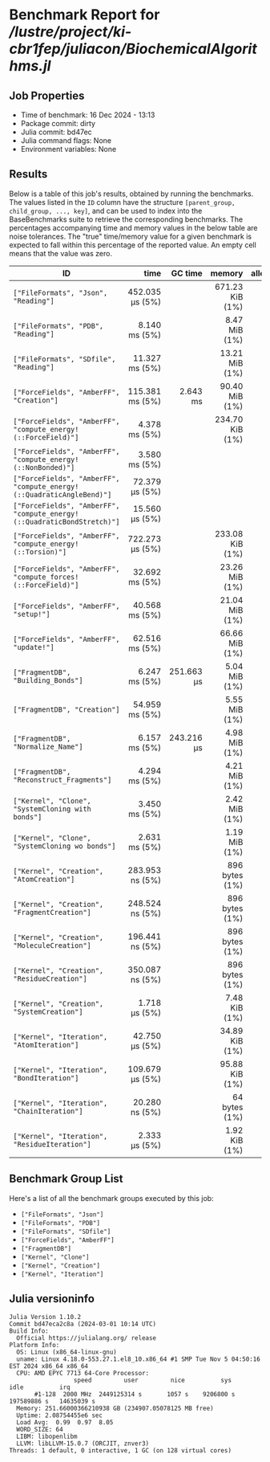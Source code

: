 # Benchmark Report for */lustre/project/ki-cbr1fep/juliacon/BiochemicalAlgorithms.jl*

## Job Properties
* Time of benchmark: 16 Dec 2024 - 13:13
* Package commit: dirty
* Julia commit: bd47ec
* Julia command flags: None
* Environment variables: None

## Results
Below is a table of this job's results, obtained by running the benchmarks.
The values listed in the `ID` column have the structure `[parent_group, child_group, ..., key]`, and can be used to
index into the BaseBenchmarks suite to retrieve the corresponding benchmarks.
The percentages accompanying time and memory values in the below table are noise tolerances. The "true"
time/memory value for a given benchmark is expected to fall within this percentage of the reported value.
An empty cell means that the value was zero.

| ID                                                                      | time            | GC time    | memory          | allocations |
|-------------------------------------------------------------------------|----------------:|-----------:|----------------:|------------:|
| `["FileFormats", "Json", "Reading"]`                                    | 452.035 μs (5%) |            | 671.23 KiB (1%) |        6529 |
| `["FileFormats", "PDB", "Reading"]`                                     |   8.140 ms (5%) |            |   8.47 MiB (1%) |      114992 |
| `["FileFormats", "SDfile", "Reading"]`                                  |  11.327 ms (5%) |            |  13.21 MiB (1%) |       98595 |
| `["ForceFields", "AmberFF", "Creation"]`                                | 115.381 ms (5%) |   2.643 ms |  90.40 MiB (1%) |      412141 |
| `["ForceFields", "AmberFF", "compute_energy!(::ForceField)"]`           |   4.378 ms (5%) |            | 234.70 KiB (1%) |        7493 |
| `["ForceFields", "AmberFF", "compute_energy!(::NonBonded)"]`            |   3.580 ms (5%) |            |                 |             |
| `["ForceFields", "AmberFF", "compute_energy!(::QuadraticAngleBend)"]`   |  72.379 μs (5%) |            |                 |             |
| `["ForceFields", "AmberFF", "compute_energy!(::QuadraticBondStretch)"]` |  15.560 μs (5%) |            |                 |             |
| `["ForceFields", "AmberFF", "compute_energy!(::Torsion)"]`              | 722.273 μs (5%) |            | 233.08 KiB (1%) |        7431 |
| `["ForceFields", "AmberFF", "compute_forces!(::ForceField)"]`           |  32.692 ms (5%) |            |  23.26 MiB (1%) |       10775 |
| `["ForceFields", "AmberFF", "setup!"]`                                  |  40.568 ms (5%) |            |  21.04 MiB (1%) |      351304 |
| `["ForceFields", "AmberFF", "update!"]`                                 |  62.516 ms (5%) |            |  66.66 MiB (1%) |        3694 |
| `["FragmentDB", "Building_Bonds"]`                                      |   6.247 ms (5%) | 251.663 μs |   5.04 MiB (1%) |      149240 |
| `["FragmentDB", "Creation"]`                                            |  54.959 ms (5%) |            |   5.55 MiB (1%) |      109106 |
| `["FragmentDB", "Normalize_Name"]`                                      |   6.157 ms (5%) | 243.216 μs |   4.98 MiB (1%) |      147369 |
| `["FragmentDB", "Reconstruct_Fragments"]`                               |   4.294 ms (5%) |            |   4.21 MiB (1%) |       70621 |
| `["Kernel", "Clone", "SystemCloning with bonds"]`                       |   3.450 ms (5%) |            |   2.42 MiB (1%) |       20791 |
| `["Kernel", "Clone", "SystemCloning wo bonds"]`                         |   2.631 ms (5%) |            |   1.19 MiB (1%) |       10689 |
| `["Kernel", "Creation", "AtomCreation"]`                                | 283.953 ns (5%) |            |  896 bytes (1%) |           8 |
| `["Kernel", "Creation", "FragmentCreation"]`                            | 248.524 ns (5%) |            |  896 bytes (1%) |           8 |
| `["Kernel", "Creation", "MoleculeCreation"]`                            | 196.441 ns (5%) |            |  896 bytes (1%) |           8 |
| `["Kernel", "Creation", "ResidueCreation"]`                             | 350.087 ns (5%) |            |  896 bytes (1%) |           8 |
| `["Kernel", "Creation", "SystemCreation"]`                              |   1.718 μs (5%) |            |   7.48 KiB (1%) |          83 |
| `["Kernel", "Iteration", "AtomIteration"]`                              |  42.750 μs (5%) |            |  34.89 KiB (1%) |         840 |
| `["Kernel", "Iteration", "BondIteration"]`                              | 109.679 μs (5%) |            |  95.88 KiB (1%) |        2167 |
| `["Kernel", "Iteration", "ChainIteration"]`                             |  20.280 ns (5%) |            |   64 bytes (1%) |           1 |
| `["Kernel", "Iteration", "ResidueIteration"]`                           |   2.333 μs (5%) |            |   1.92 KiB (1%) |           4 |

## Benchmark Group List
Here's a list of all the benchmark groups executed by this job:

- `["FileFormats", "Json"]`
- `["FileFormats", "PDB"]`
- `["FileFormats", "SDfile"]`
- `["ForceFields", "AmberFF"]`
- `["FragmentDB"]`
- `["Kernel", "Clone"]`
- `["Kernel", "Creation"]`
- `["Kernel", "Iteration"]`

## Julia versioninfo
```
Julia Version 1.10.2
Commit bd47eca2c8a (2024-03-01 10:14 UTC)
Build Info:
  Official https://julialang.org/ release
Platform Info:
  OS: Linux (x86_64-linux-gnu)
  uname: Linux 4.18.0-553.27.1.el8_10.x86_64 #1 SMP Tue Nov 5 04:50:16 EST 2024 x86_64 x86_64
  CPU: AMD EPYC 7713 64-Core Processor: 
                  speed         user         nice          sys         idle          irq
       #1-128  2000 MHz  2449125314 s       1057 s    9206800 s  197589886 s   14635039 s
  Memory: 251.66000366210938 GB (234907.05078125 MB free)
  Uptime: 2.08754455e6 sec
  Load Avg:  0.99  0.97  8.05
  WORD_SIZE: 64
  LIBM: libopenlibm
  LLVM: libLLVM-15.0.7 (ORCJIT, znver3)
Threads: 1 default, 0 interactive, 1 GC (on 128 virtual cores)
```